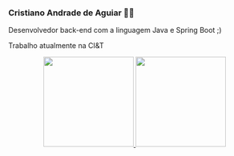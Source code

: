 ### Cristiano Andrade de Aguiar 👨‍💻
Desenvolvedor back-end com a linguagem Java e Spring Boot ;)

Trabalho atualmente na CI&T

<div align="center">
  <a href="https://github.com/cristianoaguiarofc">
  <img height="180em" src="https://github-readme-stats.vercel.app/api?username=cristianoaguiarofc&show_icons=true&theme=noctis_minimus&include_all_commits=true&count_private=true"/>
  <img height="180em" src="https://github-readme-stats.vercel.app/api/top-langs/?username=cristianoaguiarofc&layout=compact&langs_count=7&theme=noctis_minimus"/>
</div>
